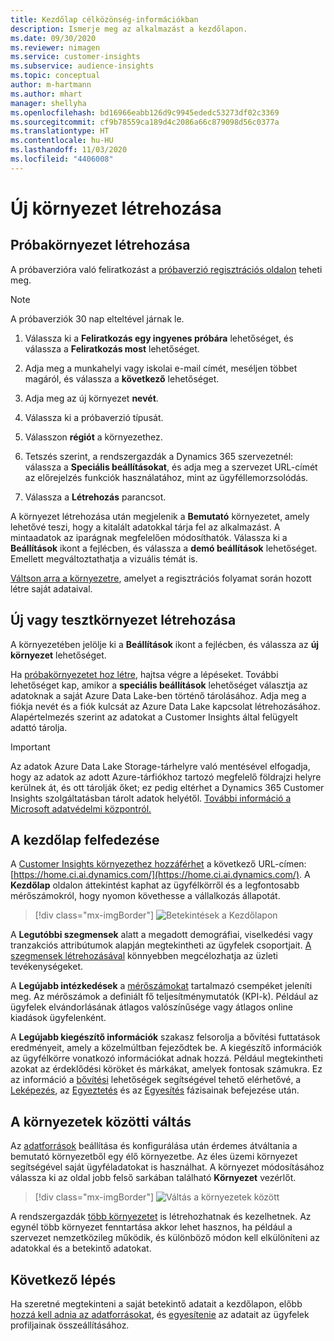 ```yaml
---
title: Kezdőlap célközönség-információkban
description: Ismerje meg az alkalmazást a kezdőlapon.
ms.date: 09/30/2020
ms.reviewer: nimagen
ms.service: customer-insights
ms.subservice: audience-insights
ms.topic: conceptual
author: m-hartmann
ms.author: mhart
manager: shellyha
ms.openlocfilehash: bd16966eabb126d9c9945ededc53273df02c3369
ms.sourcegitcommit: cf9b78559ca189d4c2086a66c879098d56c0377a
ms.translationtype: HT
ms.contentlocale: hu-HU
ms.lasthandoff: 11/03/2020
ms.locfileid: "4406008"
---
```

# <a name="create-a-new-environment"></a>Új környezet létrehozása

## <a name="create-a-trial-environment"></a>Próbakörnyezet létrehozása

A próbaverzióra való feliratkozást a [próbaverzió regisztrációs oldalon](https://dynamics.microsoft.com/get-started/free-trial/?appname=customerinsights) teheti meg. 

> [!NOTE]
> A próbaverziók 30 nap elteltével járnak le.

1. Válassza ki a **Feliratkozás egy ingyenes próbára** lehetőséget, és válassza a **Feliratkozás most** lehetőséget.

1. Adja meg a munkahelyi vagy iskolai e-mail címét, meséljen többet magáról, és válassza a **következő** lehetőséget.

1. Adja meg az új környezet **nevét**. 

1. Válassza ki a próbaverzió típusát.

1. Válasszon **régiót** a környezethez.

1. Tetszés szerint, a rendszergazdák a Dynamics 365 szervezetnél: válassza a **Speciális beállításokat**, és adja meg a szervezet URL-címét az előrejelzés funkciók használatához, mint az ügyféllemorzsolódás.

1. Válassza a **Létrehozás** parancsot. 

A környezet létrehozása után megjelenik a **Bemutató** környezetet, amely lehetővé teszi, hogy a kitalált adatokkal tárja fel az alkalmazást. A mintaadatok az iparágnak megfelelően módosíthatók. Válassza ki a **Beállítások** ikont a fejlécben, és válassza a **demó beállítások** lehetőséget. Emellett megváltoztathatja a vizuális témát is. 

[Váltson arra a környezetre](#change-between-environments), amelyet a regisztrációs folyamat során hozott létre saját adataival.

## <a name="create-a-new-production-or-sandbox-environment"></a>Új vagy tesztkörnyezet létrehozása

A környezetében jelölje ki a **Beállítások** ikont a fejlécben, és válassza az **új környezet** lehetőséget.

Ha [próbakörnyezetet hoz létre](#create-a-trial-environment), hajtsa végre a lépéseket. További lehetőséget kap, amikor a **speciális beállítások** lehetőséget választja az adatoknak a saját Azure Data Lake-ben történő tárolásához. Adja meg a fiókja nevét és a fiók kulcsát az Azure Data Lake kapcsolat létrehozásához. Alapértelmezés szerint az adatokat a Customer Insights által felügyelt adattó tárolja.

> [!IMPORTANT]
> Az adatok Azure Data Lake Storage-tárhelyre való mentésével elfogadja, hogy az adatok az adott Azure-tárfiókhoz tartozó megfelelő földrajzi helyre kerülnek át, és ott tárolják őket; ez pedig eltérhet a Dynamics 365 Customer Insights szolgáltatásban tárolt adatok helyétől. [További információ a Microsoft adatvédelmi központról.](https://www.microsoft.com/trust-center)

## <a name="explore-the-home-page"></a>A kezdőlap felfedezése

A [Customer Insights környezethez hozzáférhet](https://home.ci.ai.dynamics.com/) a következő URL-címen: [https://home.ci.ai.dynamics.com/](https://home.ci.ai.dynamics.com/).
A **Kezdőlap** oldalon áttekintést kaphat az ügyfélkörről és a legfontosabb mérőszámokról, hogy nyomon követhesse a vállalkozás állapotát.

> [!div class="mx-imgBorder"] 
> ![Betekintések a Kezdőlapon](media/home-page-insights.png "Betekintések a Kezdőlapon")

A **Legutóbbi szegmensek** alatt a megadott demográfiai, viselkedési vagy tranzakciós attribútumok alapján megtekintheti az ügyfelek csoportjait. [A szegmensek létrehozásával](segments.md) könnyebben megcélozhatja az üzleti tevékenységeket.

A **Legújabb intézkedések** a [mérőszámokat](measures.md) tartalmazó csempéket jeleníti meg. Az mérőszámok a definiált fő teljesítménymutatók (KPI-k). Például az ügyfelek elvándorlásának átlagos valószínűsége vagy átlagos online kiadások ügyfelenként.

A **Legújabb kiegészítő információk** szakasz felsorolja a bővítési futtatások eredményeit, amely a közelmúltban fejeződtek be. A kiegészítő információk az ügyfélkörre vonatkozó információkat adnak hozzá. Például megtekintheti azokat az érdeklődési köröket és márkákat, amelyek fontosak számukra. Ez az információ a [bővítési](enrichment-microsoft-graph.md) lehetőségek segítségével tehető elérhetővé, a [Leképezés](map-entities.md), az [Egyeztetés](match-entities.md) és az [Egyesítés](merge-entities.md) fázisainak befejezése után.

## <a name="change-between-environments"></a>A környezetek közötti váltás

Az [adatforrások](data-sources.md) beállítása és konfigurálása után érdemes átváltania a bemutató környezetből egy élő környezetbe. Az éles üzemi környezet segítségével saját ügyféladatokat is használhat. A környezet módosításához válassza ki az oldal jobb felső sarkában található **Környezet** vezérlőt.

> [!div class="mx-imgBorder"] 
> ![Váltás a környezetek között](media/home-page-environment-switcher.png "Váltás a környezetek között")

A rendszergazdák [több környezetet](manage-environments.md) is létrehozhatnak és kezelhetnek. Az egynél több környezet fenntartása akkor lehet hasznos, ha például a szervezet nemzetközileg működik, és különböző módon kell elkülöníteni az adatokkal és a betekintő adatokat.

## <a name="next-step"></a>Következő lépés

Ha szeretné megtekinteni a saját betekintő adatait a kezdőlapon, előbb [hozzá kell adnia az adatforrásokat](data-sources.md), és [egyesítenie](data-unification.md) az adatait az ügyfelek profiljainak összeállításához.
